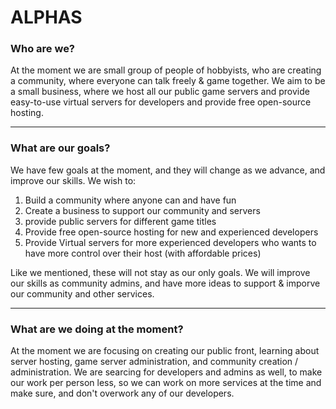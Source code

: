 ALPHAS
=====

### Who are we?

At the moment we are small group of people of hobbyists, who are creating a community, where everyone can talk freely & game together.
We aim to be a small business, where we host all our public game servers and provide easy-to-use virtual servers for developers and provide free open-source hosting.

---

### What are our goals?

We have few goals at the moment, and they will change as we advance, and improve our skills.
We wish to:
1. Build a community where anyone can and have fun
2. Create a business to support our community and servers
3. provide public servers for different game titles
4. Provide free open-source hosting for new and experienced developers
5. Provide Virtual servers for more experienced developers who wants to have more control over their host (with affordable prices)

Like we mentioned, these will not stay as our only goals. We will improve our skills as community admins, and have more ideas to support & imporve our community and other services.

---

### What are we doing at the moment?

At the moment we are focusing on creating our public front, learning about server hosting, game server administration, and community creation / administration.
We are searcing for developers and admins as well, to make our work per person less, so we can work on more services at the time and make sure, and don't overwork any of our developers.
